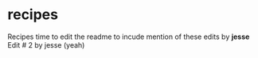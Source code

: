 # recipes
Recipes
time to edit the readme to incude mention of these edits by **jesse**
Edit # 2 by jesse (yeah)
